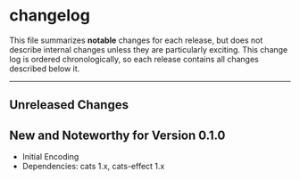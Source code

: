 # changelog

This file summarizes **notable** changes for each release, but does not describe internal changes unless they are particularly exciting. This change log is ordered chronologically, so each release contains all changes described below it.

----

## <a name="Unreleased"></a>Unreleased Changes

## <a name="0.1.0"></a>New and Noteworthy for Version 0.1.0

- Initial Encoding
- Dependencies: cats 1.x, cats-effect 1.x